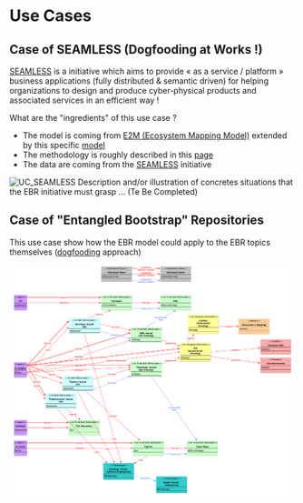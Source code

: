 Use Cases
==

Case of SEAMLESS (Dogfooding at Works !)
-

<a href="https://github.com/iPlumb3r/SEAMLESS">SEAMLESS</a> is a initiative which aims to provide « as a service / platform » business applications (fully distributed & semantic driven) for helping organizations to design and produce cyber-physical products and associated services in an efficient way !

What are the "ingredients" of this use case ?
* The model is coming from <a href="https://github.com/iPlumb3r/EcosystemMapping/blob/master/6_Ontologies/OWL-Ontology.md">E2M (Ecosystem Mapping Model)</a> extended by this specific <a href="https://github.com/iPlumb3r/EntangledBootstrap/tree/master/6_Ontologies">model</a>
* The methodology is roughly described in this <a href="https://github.com/iPlumb3r/EcosystemMapping/blob/master/1_Semantic/ReasonWhyA2-LevelModel_EN.md">page</a>
* The data are coming from the <a href="https://github.com/iPlumb3r/SEAMLESS">SEAMLESS</a> initiative

![UC_SEAMLESS](https://github.com/iPlumb3r/EntagledBootstrap/blob/master/images/UC_SEAMLESS_2020-04-02.jpg)
Description and/or illustration of concretes situations that the EBR initiative must grasp ...
(Te Be Completed)

Case of "Entangled Bootstrap" Repositories
-
This use case show how the EBR model could apply to the EBR topics themselves (<a href="https://en.wikipedia.org/wiki/Eating_your_own_dog_food">dogfooding</a> approach)

![EBR UC](https://github.com/iPlumb3r/EntangledBootstrap/blob/master/images/UC_EBR_2020-02-16.png)

